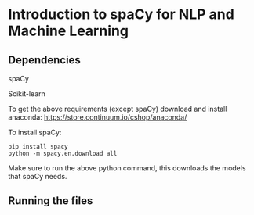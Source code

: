 # Introduction to spaCy for NLP and Machine Learning

## Dependencies
spaCy

Scikit-learn


To get the above requirements (except spaCy) download and install anaconda:
https://store.continuum.io/cshop/anaconda/

To install spaCy:
```
pip install spacy
python -m spacy.en.download all
```

Make sure to run the above python command, this downloads the models that spaCy needs.


## Running the files

